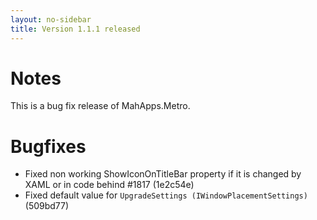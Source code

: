 ```yaml
---
layout: no-sidebar
title: Version 1.1.1 released
---
```


# Notes

This is a bug fix release of MahApps.Metro.

# Bugfixes

- Fixed non working ShowIconOnTitleBar property if it is changed by XAML or in code behind #1817 (1e2c54e)
- Fixed default value for `UpgradeSettings (IWindowPlacementSettings)` (509bd77)
